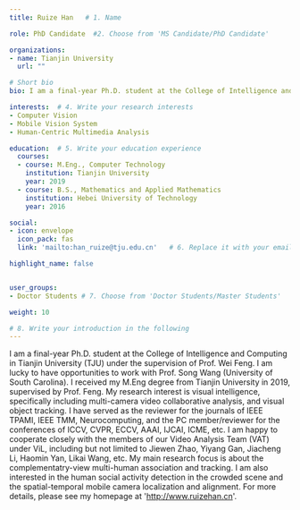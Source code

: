 ```yaml
---
title: Ruize Han   # 1. Name

role: PhD Candidate  #2. Choose from 'MS Candidate/PhD Candidate'

organizations:
- name: Tianjin University
  url: ""

# Short bio  
bio: I am a final-year Ph.D. student at the College of Intelligence and Computing in Tianjin University (TJU) under the supervision of Prof. Wei Feng. I am lucky to have opportunities to work with Prof. Song Wang (University of South Carolina). I received my M.Eng degree from Tianjin University in 2019, supervised by Prof. Feng. My research interest is visual intelligence, specifically including multi-camera video collaborative analysis, and visual object tracking. I have served as the reviewer for the journals of IEEE TPAMI, IEEE TMM, Neurocomputing, and the PC member/reviewer for the conferences of ICCV, CVPR, ECCV, AAAI, IJCAI, ICME, etc.   # 3. Write your short biography

interests:  # 4. Write your research interests
- Computer Vision
- Mobile Vision System
- Human-Centric Multimedia Analysis

education:  # 5. Write your education experience
  courses:
  - course: M.Eng., Computer Technology
    institution: Tianjin University
    year: 2019
  - course: B.S., Mathematics and Applied Mathematics
    institution: Hebei University of Technology
    year: 2016

social:
- icon: envelope
  icon_pack: fas
  link: 'mailto:han_ruize@tju.edu.cn'   # 6. Replace it with your email

highlight_name: false


user_groups:
- Doctor Students # 7. Choose from 'Doctor Students/Master Students'

weight: 10

# 8. Write your introduction in the following
--- 
```

I am a final-year Ph.D. student at the College of Intelligence and Computing in Tianjin University (TJU) under the supervision of Prof. Wei Feng. I am lucky to have opportunities to work with Prof. Song Wang (University of South Carolina). I received my M.Eng degree from Tianjin University in 2019, supervised by Prof. Feng. My research interest is visual intelligence, specifically including multi-camera video collaborative analysis, and visual object tracking. I have served as the reviewer for the journals of IEEE TPAMI, IEEE TMM, Neurocomputing, and the PC member/reviewer for the conferences of ICCV, CVPR, ECCV, AAAI, IJCAI, ICME, etc.  I am happy to cooperate closely with the members of our Video Analysis Team (VAT) under ViL, including but not limited to Jiewen Zhao, Yiyang Gan, Jiacheng Li, Haomin Yan, Likai Wang, etc. My main research focus is about the complementatry-view multi-human association and tracking. I am also interested in the human social activity detection in the crowded scene and the spatial-temporal mobile camera localization and alignment. For more details, please see my homepage at 'http://www.ruizehan.cn'.  
